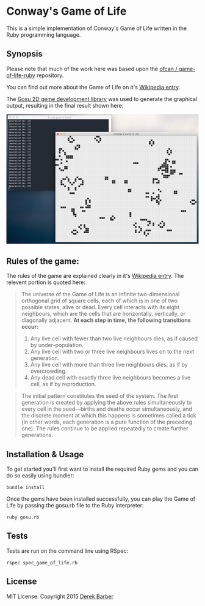 # Conway's Game of Life

This is a simple implementation of Conway's Game of Life written in the Ruby programming language.

## Synopsis

Please note that much of the work here was based upon the [ofcan / game-of-life-ruby](https://github.com/ofcan/game-of-life-ruby) repository.

You can find out more about the Game of Life on it's [Wikipedia entry](http://en.wikipedia.org/wiki/Conway%27s_Game_of_Life).

The [Gosu 2D geme development library](http://www.libgosu.org) was used to generate the graphical output, resulting in the final result shown here:

![Game of Life in Ruby](game_of_life_screenshot.png)

## Rules of the game:

The rules of the game are explained clearly in it's [Wikipedia entry](http://en.wikipedia.org/wiki/Conway%27s_Game_of_Life). The relevent portion is quoted here:

> The universe of the Game of Life is an infinite two-dimensional orthogonal grid
> of square cells, each of which is in one of two possible states, alive or dead.
> Every cell interacts with its eight neighbours, which are the cells that are
> horizontally, vertically, or diagonally adjacent. **At each step in time, the
> following transitions occur:**
> 
> 1. Any live cell with fewer than two live neighbours dies, as if caused by under-population.
> 2. Any live cell with two or three live neighbours lives on to the next generation.
> 3. Any live cell with more than three live neighbours dies, as if by overcrowding.
> 4. Any dead cell with exactly three live neighbours becomes a live cell, as if by reproduction.

> The initial pattern constitutes the seed of the system. The first generation is
> created by applying the above rules simultaneously to every cell in the
> seed—births and deaths occur simultaneously, and the discrete moment at which
> this happens is sometimes called a tick (in other words, each generation is a
> pure function of the preceding one). The rules continue to be applied repeatedly
> to create further generations.


## Installation & Usage

To get started you'll first want to install the required Ruby gems and you can do so easily using bundler:

```console
bundle install
```

Once the gems have been installed successfully, you can play the Game of Life by passing the gosu.rb file to the Ruby interpreter:

```console
ruby gosu.rb
```

## Tests

Tests are run on the command line using RSpec:

```console
rspec spec_game_of_life.rb
```

## License

MIT License. Copyright 2015 [Derek Barber](http://derekbarber.ca)